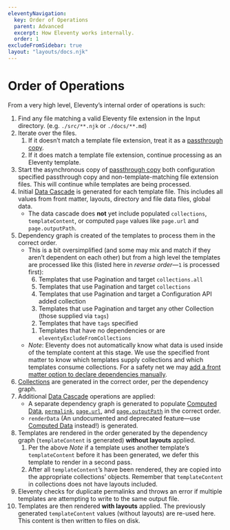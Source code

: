 ```yaml
---
eleventyNavigation:
  key: Order of Operations
  parent: Advanced
  excerpt: How Eleventy works internally.
  order: 1
excludeFromSidebar: true
layout: "layouts/docs.njk"
---
```

# Order of Operations

From a very high level, Eleventy’s internal order of operations is such:

1. Find any file matching a valid Eleventy file extension in the Input directory. (e.g. `./src/**.njk` or `./docs/**.md`)
1. Iterate over the files.
	1. If it doesn’t match a template file extension, treat it as a [passthrough copy](/docs/copy/).
	1. If it does match a template file extension, continue processing as an Eleventy template.
1. Start the asynchronous copy of [passthrough copy](/docs/copy) both configuration specified passthrough copy and non-template-matching file extension files. This will continue while templates are being processed.
1. Initial [Data Cascade](/docs/data-cascade/) is generated for each template file. This includes all values from front matter, layouts, directory and file data files, global data.
	* The data cascade does **not** yet include populated `collections`, `templateContent`, or computed `page` values like `page.url` and `page.outputPath`. <!-- Template.js -> getTemplateMapEntries -->
1. Dependency graph is created of the templates to process them in the correct order. <!-- TemplateMap.js -->
	* This is a bit oversimplified (and some may mix and match if they aren’t dependent on each other) but from a high level the templates are processed like this (listed here in _reverse order_—`1` is processed first):
		<ol reversed>
			<li>Templates that use Pagination and target <code>collections.all</code></li>
			<li>Templates that use Pagination and target <code>collections</code></li>
			<li>Templates that use Pagination and target a Configuration API added collection</li>
			<li>Templates that use Pagination and target any other Collection (those supplied via <code>tags</code>)</li>
			<li>Templates that have <code>tags</code> specified</li>
			<li>Templates that have no dependencies or are <code>eleventyExcludeFromCollections</code></li>
		</ol>
	* _Note_: Eleventy does not automatically know what data is used inside of the template content at this stage. We use the specified front matter to know which templates supply collections and which templates consume collections. For a safety net we may [add a front matter option to declare dependencies manually](https://github.com/11ty/eleventy/issues/975).
1. [Collections](/docs/collections/) are generated in the correct order, per the dependency graph.
1. Additional [Data Cascade](/docs/data-cascade/) operations are applied: <!-- Template.js -> getTemplates -->
	* A separate dependency graph is generated to populate [Computed Data](/docs/data-computed/), [`permalink`](/docs/permalink/), [`page.url`](/docs/data-eleventy-supplied/), and [`page.outputPath`](/docs/data-eleventy-supplied/) in the correct order.
	* `renderData` (An undocumented and deprecated feature—use [Computed Data](/docs/data-computed/) instead!) is generated.
1. Templates are rendered in the order generated by the dependency graph (`templateContent` is generated) **without layouts** applied.
	1. Per the above _Note_ if a template uses another template’s `templateContent` before it has been generated, we defer this template to render in a second pass.
	1. After all `templateContent`’s have been rendered, they are copied into the appropriate collections’ objects. Remember that `templateContent` in collections does not have layouts included.
1. Eleventy checks for duplicate permalinks and throws an error if multiple templates are attempting to write to the same output file.
1. Templates are then rendered **with layouts** applied. The previously generated `templateContent` values (without layouts) are re-used here. This content is then written to files on disk.
